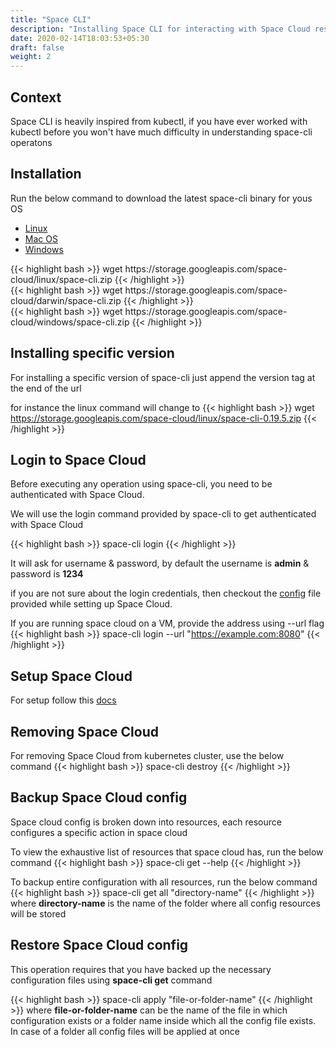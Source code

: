 ```yaml
---
title: "Space CLI"
description: "Installing Space CLI for interacting with Space Cloud resources"
date: 2020-02-14T18:03:53+05:30
draft: false
weight: 2
---
```


## Context
Space CLI is heavily inspired from kubectl, if you have ever worked with kubectl before you won't have much difficulty in understanding space-cli operatons

## Installation
Run the below command to download the latest space-cli binary for yous OS

<div class="row tabs-wrapper">
  <div class="col s12" style="padding:0">
    <ul class="tabs">
      <li class="tab col s2"><a class="active" href="#linux">Linux</a></li>
      <li class="tab col s2"><a href="#mac-os">Mac OS</a></li>
      <li class="tab col s2"><a href="#windows">Windows</a></li>
    </ul>
  </div>

  <div id="linux" class="col s12" style="padding:0">
{{< highlight bash >}}
wget https://storage.googleapis.com/space-cloud/linux/space-cli.zip
{{< /highlight >}}
  </div>

  <div id="mac-os" class="col s12" style="padding:0">
{{< highlight bash >}}
wget https://storage.googleapis.com/space-cloud/darwin/space-cli.zip
{{< /highlight >}}
  </div>

  <div id="windows" class="col s12" style="padding:0">
{{< highlight bash >}}
wget https://storage.googleapis.com/space-cloud/windows/space-cli.zip
{{< /highlight >}}
  </div>
  
</div>

## Installing specific version
For installing a specific version of space-cli just append the version tag at the end of the url

for instance the linux command will change to
{{< highlight bash >}}
wget https://storage.googleapis.com/space-cloud/linux/space-cli-0.19.5.zip
{{< /highlight >}}

## Login to Space Cloud
Before executing any operation using space-cli, you need to be authenticated with Space Cloud.

We will use the login command provided by space-cli to get authenticated with Space Cloud

{{< highlight bash >}}
space-cli login
{{< /highlight >}}

It will ask for username & password, by default the username is **admin** & password is **1234**

if you are not sure about the login credentials, then checkout the [config](https://docs.space-cloud.io/install/kubernetes/configure/#default-configuration) file provided while setting up Space Cloud.

If you are running space cloud on a VM, provide the address using --url flag
{{< highlight bash >}}
space-cli login --url "https://example.com:8080"
{{< /highlight >}}

## Setup Space Cloud
For setup follow this [docs](/install/kubernetes/minikube)

## Removing Space Cloud
For removing Space Cloud from kubernetes cluster, use the below command
{{< highlight bash >}}
space-cli destroy
{{< /highlight >}}

## Backup Space Cloud config
Space cloud config is broken down into resources, each resource configures a specific action in space cloud

To view the exhaustive list of resources that space cloud has, run the below command
{{< highlight bash >}}
space-cli get --help
{{< /highlight >}}


To backup entire configuration with all resources, run the below command
{{< highlight bash >}}
space-cli get all "directory-name"
{{< /highlight >}}
where **directory-name** is the name of the folder where all config resources will be stored

## Restore Space Cloud config
This operation requires that you have backed up the necessary configuration files using **space-cli get** command

{{< highlight bash >}}
space-cli apply "file-or-folder-name"
{{< /highlight >}}
where **file-or-folder-name** can be the name of the file in which configuration exists or a folder name inside which all the config file exists. In case of a folder all config files will be applied at once


